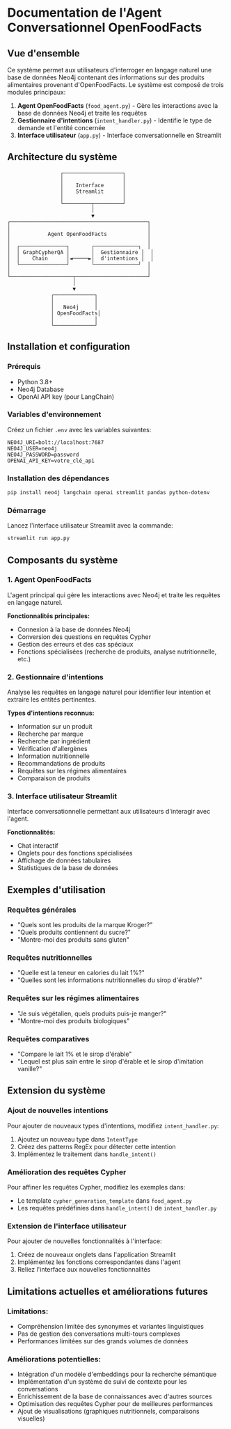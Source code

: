 # Documentation de l'Agent Conversationnel OpenFoodFacts

## Vue d'ensemble

Ce système permet aux utilisateurs d'interroger en langage naturel une base de données Neo4j contenant des informations sur des produits alimentaires provenant d'OpenFoodFacts. Le système est composé de trois modules principaux:

1. **Agent OpenFoodFacts** (`food_agent.py`) - Gère les interactions avec la base de données Neo4j et traite les requêtes
2. **Gestionnaire d'intentions** (`intent_handler.py`) - Identifie le type de demande et l'entité concernée
3. **Interface utilisateur** (`app.py`) - Interface conversationnelle en Streamlit

## Architecture du système

```
                 ┌───────────────────┐
                 │                   │
                 │    Interface      │
                 │    Streamlit      │
                 │                   │
                 └─────────┬─────────┘
                           │
                           ▼
┌────────────────────────────────────────────┐
│                                            │
│            Agent OpenFoodFacts             │
│                                            │
│  ┌───────────────┐       ┌──────────────┐  │
│  │ GraphCypherQA │       │  Gestionnaire │  │
│  │    Chain      │◄─────►│  d'intentions │  │
│  └───────────────┘       └──────────────┘  │
│                                            │
└────────────────────┬───────────────────────┘
                     │
                     ▼
              ┌─────────────┐
              │             │
              │   Neo4j     │
              │ OpenFoodFacts│
              │             │
              └─────────────┘
```

## Installation et configuration

### Prérequis

- Python 3.8+
- Neo4j Database
- OpenAI API key (pour LangChain)

### Variables d'environnement

Créez un fichier `.env` avec les variables suivantes:

```
NEO4J_URI=bolt://localhost:7687
NEO4J_USER=neo4j
NEO4J_PASSWORD=password
OPENAI_API_KEY=votre_clé_api
```

### Installation des dépendances

```bash
pip install neo4j langchain openai streamlit pandas python-dotenv
```

### Démarrage

Lancez l'interface utilisateur Streamlit avec la commande:

```bash
streamlit run app.py
```

## Composants du système

### 1. Agent OpenFoodFacts

L'agent principal qui gère les interactions avec Neo4j et traite les requêtes en langage naturel.

**Fonctionnalités principales:**
- Connexion à la base de données Neo4j
- Conversion des questions en requêtes Cypher
- Gestion des erreurs et des cas spéciaux
- Fonctions spécialisées (recherche de produits, analyse nutritionnelle, etc.)

### 2. Gestionnaire d'intentions

Analyse les requêtes en langage naturel pour identifier leur intention et extraire les entités pertinentes.

**Types d'intentions reconnus:**
- Information sur un produit
- Recherche par marque
- Recherche par ingrédient
- Vérification d'allergènes
- Information nutritionnelle
- Recommandations de produits
- Requêtes sur les régimes alimentaires
- Comparaison de produits

### 3. Interface utilisateur Streamlit

Interface conversationnelle permettant aux utilisateurs d'interagir avec l'agent.

**Fonctionnalités:**
- Chat interactif
- Onglets pour des fonctions spécialisées
- Affichage de données tabulaires
- Statistiques de la base de données

## Exemples d'utilisation

### Requêtes générales
- "Quels sont les produits de la marque Kroger?"
- "Quels produits contiennent du sucre?"
- "Montre-moi des produits sans gluten"

### Requêtes nutritionnelles
- "Quelle est la teneur en calories du lait 1%?"
- "Quelles sont les informations nutritionnelles du sirop d'érable?"

### Requêtes sur les régimes alimentaires
- "Je suis végétalien, quels produits puis-je manger?"
- "Montre-moi des produits biologiques"

### Requêtes comparatives
- "Compare le lait 1% et le sirop d'érable"
- "Lequel est plus sain entre le sirop d'érable et le sirop d'imitation vanille?"

## Extension du système

### Ajout de nouvelles intentions
Pour ajouter de nouveaux types d'intentions, modifiez `intent_handler.py`:
1. Ajoutez un nouveau type dans `IntentType`
2. Créez des patterns RegEx pour détecter cette intention
3. Implémentez le traitement dans `handle_intent()`

### Amélioration des requêtes Cypher
Pour affiner les requêtes Cypher, modifiez les exemples dans:
- Le template `cypher_generation_template` dans `food_agent.py`
- Les requêtes prédéfinies dans `handle_intent()` de `intent_handler.py`

### Extension de l'interface utilisateur
Pour ajouter de nouvelles fonctionnalités à l'interface:
1. Créez de nouveaux onglets dans l'application Streamlit
2. Implémentez les fonctions correspondantes dans l'agent
3. Reliez l'interface aux nouvelles fonctionnalités

## Limitations actuelles et améliorations futures

### Limitations:
- Compréhension limitée des synonymes et variantes linguistiques
- Pas de gestion des conversations multi-tours complexes
- Performances limitées sur des grands volumes de données

### Améliorations potentielles:
- Intégration d'un modèle d'embeddings pour la recherche sémantique
- Implémentation d'un système de suivi de contexte pour les conversations
- Enrichissement de la base de connaissances avec d'autres sources
- Optimisation des requêtes Cypher pour de meilleures performances
- Ajout de visualisations (graphiques nutritionnels, comparaisons visuelles)